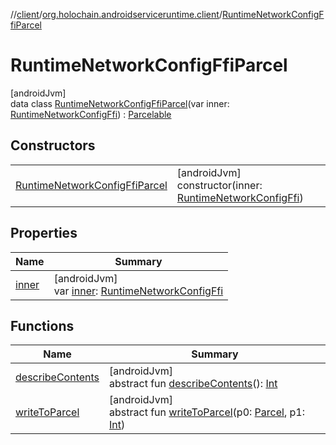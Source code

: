 //[client](../../../index.md)/[org.holochain.androidserviceruntime.client](../index.md)/[RuntimeNetworkConfigFfiParcel](index.md)

# RuntimeNetworkConfigFfiParcel

[androidJvm]\
data class [RuntimeNetworkConfigFfiParcel](index.md)(var inner: [RuntimeNetworkConfigFfi](../-runtime-network-config-ffi/index.md)) : [Parcelable](https://developer.android.com/reference/kotlin/android/os/Parcelable.html)

## Constructors

| | |
|---|---|
| [RuntimeNetworkConfigFfiParcel](-runtime-network-config-ffi-parcel.md) | [androidJvm]<br>constructor(inner: [RuntimeNetworkConfigFfi](../-runtime-network-config-ffi/index.md)) |

## Properties

| Name | Summary |
|---|---|
| [inner](inner.md) | [androidJvm]<br>var [inner](inner.md): [RuntimeNetworkConfigFfi](../-runtime-network-config-ffi/index.md) |

## Functions

| Name | Summary |
|---|---|
| [describeContents](index.md#-1578325224%2FFunctions%2F275946699) | [androidJvm]<br>abstract fun [describeContents](index.md#-1578325224%2FFunctions%2F275946699)(): [Int](https://kotlinlang.org/api/core/kotlin-stdlib/kotlin/-int/index.html) |
| [writeToParcel](index.md#-1754457655%2FFunctions%2F275946699) | [androidJvm]<br>abstract fun [writeToParcel](index.md#-1754457655%2FFunctions%2F275946699)(p0: [Parcel](https://developer.android.com/reference/kotlin/android/os/Parcel.html), p1: [Int](https://kotlinlang.org/api/core/kotlin-stdlib/kotlin/-int/index.html)) |